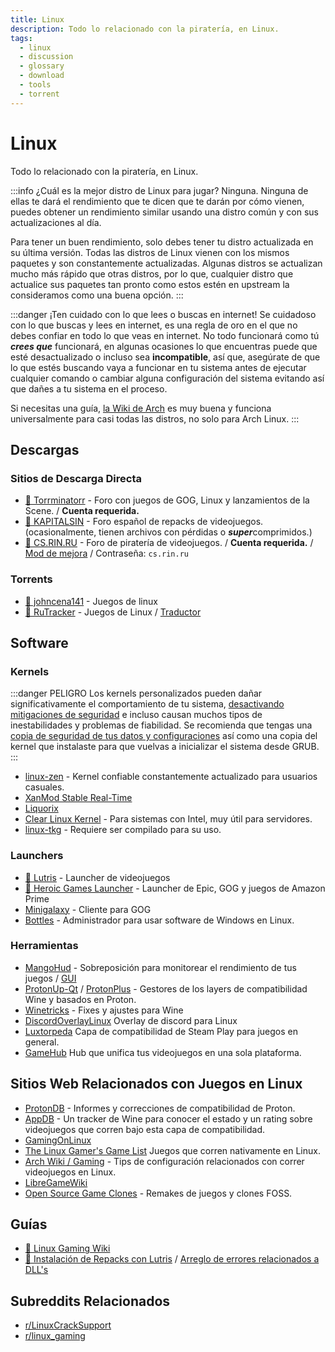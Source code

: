 ```yaml
---
title: Linux
description: Todo lo relacionado con la piratería, en Linux.
tags:
  - linux
  - discussion
  - glossary
  - download
  - tools
  - torrent
---
```


# Linux
Todo lo relacionado con la piratería, en Linux.

:::info ¿Cuál es la mejor distro de Linux para jugar?
  Ninguna. Ninguna de ellas te dará el rendimiento que te dicen que te darán por cómo vienen, puedes 
  obtener un rendimiento similar usando una distro común y con sus actualizaciones al día.


  Para tener un buen rendimiento, solo debes tener tu distro actualizada en su última versión.
  Todas las distros de Linux vienen con los mismos paquetes y son constantemente actualizadas.
  Algunas distros se actualizan mucho más rápido que otras distros, por lo que, cualquier
  distro que actualice sus paquetes tan pronto como estos estén en upstream la consideramos como una buena opción.
:::

:::danger ¡Ten cuidado con lo que lees o buscas en internet!
  Se cuidadoso con lo que buscas y lees en internet, es una regla de oro en el que no 
  debes confiar en todo lo que veas en internet. No todo funcionará como tú ***crees que***
funcionará, en algunas ocasiones lo que encuentras puede que esté desactualizado o incluso
sea **incompatible**, así que, asegúrate de que lo que estés buscando vaya a funcionar en tu sistema
  antes de ejecutar cualquier comando o cambiar alguna configuración del sistema evitando
  así que dañes a tu sistema en el proceso.

  Si necesitas una guía, [la Wiki de Arch](https://wiki.archlinux.org/title/Main_page_(Espa%C3%B1ol)) es muy buena y funciona universalmente
  para casi todas las distros, no solo para Arch Linux.
:::

## Descargas

### Sitios de Descarga Directa

- [:star2: Torrminatorr](https://forum.torrminatorr.com) - Foro con juegos de GOG, Linux y lanzamientos de
  la Scene. / **Cuenta requerida.**
- [:star2: KAPITALSIN](https://kapitalsin.com/forum) - Foro español de repacks de videojuegos.
  (ocasionalmente, tienen archivos con pérdidas o ***super***comprimidos.)
- [:star2: CS.RIN.RU](https://cs.rin.ru/forum) - Foro de piratería de videojuegos. / **Cuenta requerida.** /
  [Mod de mejora](https://github.com/SubZeroPL/cs-rin-ru-enhanced-mod) / Contraseña: `cs.rin.ru`

### Torrents

- [:star2: johncena141](https://1337x.to/user/johncena141/) - Juegos de linux
- [:star2: RuTracker](https://rutracker.org/forum/viewforum.php?f=899) - Juegos de Linux / [Traductor](useful.md#translator)

## Software

### Kernels

:::danger PELIGRO
  Los kernels personalizados pueden dañar significativamente el comportamiento de tu sistema,
[desactivando mitigaciones de seguridad](https://wiki.archlinux.org/title/Kernel_parameters_(Espa%C3%B1ol)) e incluso causan muchos tipos de inestabilidades y
problemas de fiabilidad. Se recomienda que tengas una [copia de seguridad de tus datos y 
  configuraciones](https://wiki.archlinux.org/title/System_maintenance#Backup) así como una copia del kernel que instalaste para que vuelvas 
  a inicializar el sistema desde GRUB. 
:::
- [linux-zen](https://github.com/zen-kernel/zen-kernel) - Kernel confiable constantemente actualizado para usuarios casuales.
- [XanMod Stable Real-Time](https://xanmod.org)
- [Liquorix](https://liquorix.net)
- [Clear Linux Kernel](https://github.com/clearlinux-pkgs/linux) - Para sistemas con Intel, muy útil para servidores.
- [linux-tkg](https://github.com/Frogging-Family/linux-tkg) - Requiere ser compilado para su uso.


### Launchers

- [:star2: Lutris](https://lutris.net) - Launcher de videojuegos
- [:star2: Heroic Games Launcher](https://heroicgameslauncher.com) - Launcher de Epic, GOG y juegos de Amazon Prime
- [Minigalaxy](https://sharkwouter.github.io/minigalaxy) - Cliente para GOG
- [Bottles](https://usebottles.com) - Administrador para usar software de Windows en Linux.

### Herramientas

- [MangoHud](https://github.com/flightlessmango/MangoHud) - Sobreposición para monitorear el rendimiento de tus juegos
 / [GUI](https://github.com/benjamimgois/goverlay)
- [ProtonUp-Qt](https://github.com/DavidoTek/ProtonUp-Qt) / [ProtonPlus](https://github.com/Vysp3r/ProtonPlus) - Gestores de los layers de compatibilidad Wine y basados en Proton.
- [Winetricks](https://github.com/Winetricks/winetricks) - Fixes y ajustes para Wine 
- [DiscordOverlayLinux](https://github.com/trigg/Discover) Overlay de discord para Linux
- [Luxtorpeda](https://github.com/luxtorpeda-dev/luxtorpeda) Capa de compatibilidad de Steam Play para juegos en general.
- [GameHub](https://tkashkin.github.io/projects/gamehub) Hub que unifica tus videojuegos en una sola plataforma.

## Sitios Web Relacionados con Juegos en Linux

- [ProtonDB](https://www.protondb.com) - Informes y correcciones de compatibilidad de Proton.
- [AppDB](https://appdb.winehq.org) - Un tracker de Wine para conocer el estado y un rating sobre videojuegos que corren bajo esta capa de compatibilidad.
- [GamingOnLinux](https://www.gamingonlinux.com)
- [The Linux Gamer's Game List](https://www.icculus.org/lgfaq/gamelist.php) Juegos que corren nativamente en Linux.
- [Arch Wiki / Gaming](https://wiki.archlinux.org/index.php/Gaming) - Tips de configuración relacionados con correr videojuegos en Linux.
- [LibreGameWiki](https://libregamewiki.org/Main_Page)
- [Open Source Game Clones](https://osgameclones.com) - Remakes de juegos y clones FOSS.

## Guías

- [:star2: Linux Gaming Wiki](https://linux-gaming.kwindu.eu/index.php)
- [:star2: Instalación de Repacks con Lutris](https://www.reddit.com/r/LinuxCrackSupport/comments/yqfirv/how_to_install_fitgirl_or_dodi_windows_repacks_in)
  /
  [Arreglo de errores relacionados a DLL's](https://reddit.com/r/LinuxCrackSupport/comments/tirarp/psa_when_installing_repacks_with_custom_wine)

## Subreddits Relacionados

- [r/LinuxCrackSupport](https://www.reddit.com/r/LinuxCrackSupport)
- [r/linux_gaming](https://www.reddit.com/r/linux_gaming)
